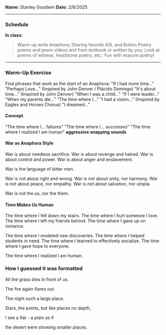 **Name:** Stanley Goodwin
**Date:** 2/6/2025

---
### Schedule
**In class:** 
> Warm-up write Anaphora; Sharing favorite ASL and Button Poetry poems and poem videos and from textbook or written by you; Look at poems of witness, headstone poetry, etc.; Fun with erasure poetry!

---
### Warm-Up Exercise
Find phrases that work as the start of an Anaphora:
"If I had more time..."
"Perhaps Love..." (Inspired by John Denver / Plácido Domingo)
"It's about time..." (Inspired by John Denver)
"When I was a child..."
"If I were leader..."
"When my parents die..."
"The time where I..."
"I had a vision..."  (Inspired by Eagles and Horses Chorus)
"I dreamed..."

#### Concept
"The time where I... failures"
"The time where I... successes"
"The time where I realized I am human"
**aggressive snapping sounds**

#### War as Anaphora Style
War is about needless sacrifice.
War is about revenge and hatred.
War is about control and power.
War is about anger and enslavement.

War is the language of bitter men.

War is not about right and wrong.
War is not about unity, nor harmony.
War is not about peace, nor empathy.
War is not about salvation, nor utopia.

War is not the us, nor the them.

#### Time Makes Us Human
The time where I fell down my stairs.
The time where I hurt someone I love.
The time where I left my friends behind.
The time where I gave up on romance.

The time where I modeled new discoveries.
The time where I helped students in need.
The time where I learned to effectively socialize.
The time where I gave hope to everyone.

The time where I realized I am human.

### How I guessed it was formatted
All the grass
dies
in front of us.

The fire
again
flares out.

The night 
such a 
large place. 

Stars, the points,
but like places
no depth, 

I see
a flat - a plain 
as if

the desert
were showing
smaller places.